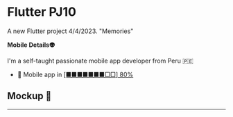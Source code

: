 # Flutter PJ10

A new Flutter project 4/4/2023. "Memories"

**Mobile Details👽**

I'm a self-taught passionate mobile app developer from Peru 🇵🇪

- 💼 Mobile app in  [[■■■■■■■□□] 80%](https://www.tiktok.com/@bastndev)

## Mockup 📱
---
<!--Mockup-->  
  <div align="center"> 
    <img src="https://github.com/bastndev/Git-Test/blob/main/IMG/on11.png" alt="">
  </div>